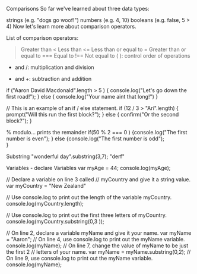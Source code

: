 Comparisons
So far we've learned about three data types:

strings (e.g. "dogs go woof!")
numbers (e.g. 4, 10)
booleans (e.g. false, 5 > 4)
Now let's learn more about comparison operators.

List of comparison operators:

> Greater than
< Less than
<= Less than or equal to
>= Greater than or equal to
=== Equal to
!== Not equal to
( ): control order of operations
* and /: multiplication and division
- and +: subtraction and addition

if ("Aaron David Macdonald".length > 5 )
  {
    console.log("Let's go down the first road!");
  }
else
  {
    console.log("Your name aint that long!")
  }

// This is an example of an if / else statement.
if (12 / 3 > "Ari".length) {
  prompt("Will this run the first block?");
  }
 else {
  confirm("Or the second block?");
  }

% modulo... prints the remainder
if(50 % 2 === 0  )
    {console.log("The first number is even");
    }
else
    {console.log("The first number is odd");  
    }

Substring
    "wonderful day".substring(3,7);
    "derf"

Variables - declare Variables
    var myAge = 44;
    console.log(myAge);

// Declare a variable on line 3 called
// myCountry and give it a string value.
    var myCountry = "New Zealand"

// Use console.log to print out the length of the variable myCountry.
    console.log(myCountry.length);

// Use console.log to print out the first three letters of myCountry.
    console.log(myCountry.substring(0,3 ));

// On line 2, declare a variable myName and give it your name.
    var myName = "Aaron";
// On line 4, use console.log to print out the myName variable.
    console.log(myName);
// On line 7, change the value of myName to be just the first 2
// letters of your name.
    var myName = myName.substring(0,2);
// On line 9, use console.log to print out the myName variable.
    console.log(myName);
